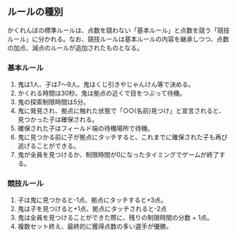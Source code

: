## ルールの種別
かくれんぼの標準ルールは、点数を競わない「基本ルール」と点数を競う「競技ルール」に分かれる。なお、競技ルールは基本ルールの内容を継承しつつ、点数の加点、減点のルールが追加されたものとなる。

### 基本ルール
1. 鬼は1人、子は7〜9人。鬼はくじ引きやじゃんけん等で決める。
2. かくれる時間は30秒。鬼は拠点の近くで目をつぶって待機。
3. 鬼の探索制限時間は5分。
4. 鬼に発見され、拠点に触れた状態で「○○(名前)見つけ」と宣言されると、見つかった子は確保される。
5. 確保された子はフィールド端の待機場所で待機。
6. 鬼に見つかる前に子が拠点にタッチすると、これまでに確保された子も再び逃げることができる。
7. 鬼が全員を見つけるか、制限時間が0になったタイミングでゲームが終了する。

### 競技ルール
1. 子は鬼に見つかると-1点、拠点にタッチすると+3点。
2. 鬼は子を見つけると+1点、拠点にタッチされると-2点
3. 鬼は全員を見つけることができた際に、残りの制限時間の分数 + 1点。
4. 複数セット終え、最終的に獲得点数の多い選手が優勝。
